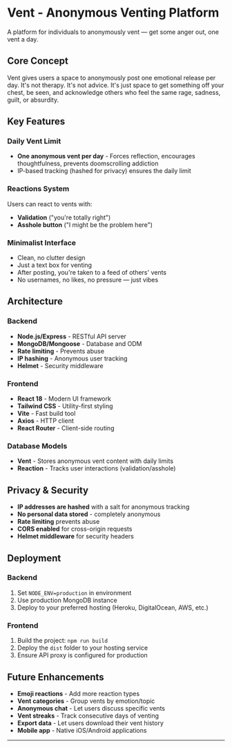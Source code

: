 # Vent - Anonymous Venting Platform

A platform for individuals to anonymously vent — get some anger out, one vent a day.

## Core Concept

Vent gives users a space to anonymously post one emotional release per day. It's not therapy. It's not advice. It's just space to get something off your chest, be seen, and acknowledge others who feel the same rage, sadness, guilt, or absurdity.

## Key Features

### Daily Vent Limit
- **One anonymous vent per day** - Forces reflection, encourages thoughtfulness, prevents doomscrolling addiction
- IP-based tracking (hashed for privacy) ensures the daily limit

### Reactions System
Users can react to vents with:
- **Validation** ("you're totally right")
- **Asshole button** ("I might be the problem here")

### Minimalist Interface
- Clean, no clutter design
- Just a text box for venting
- After posting, you're taken to a feed of others' vents
- No usernames, no likes, no pressure — just vibes

## Architecture

### Backend
- **Node.js/Express** - RESTful API server
- **MongoDB/Mongoose** - Database and ODM
- **Rate limiting** - Prevents abuse
- **IP hashing** - Anonymous user tracking
- **Helmet** - Security middleware

### Frontend
- **React 18** - Modern UI framework
- **Tailwind CSS** - Utility-first styling
- **Vite** - Fast build tool
- **Axios** - HTTP client
- **React Router** - Client-side routing

### Database Models
- **Vent** - Stores anonymous vent content with daily limits
- **Reaction** - Tracks user interactions (validation/asshole)

## Privacy & Security

- **IP addresses are hashed** with a salt for anonymous tracking
- **No personal data stored** - completely anonymous
- **Rate limiting** prevents abuse
- **CORS enabled** for cross-origin requests
- **Helmet middleware** for security headers

## Deployment

### Backend
1. Set `NODE_ENV=production` in environment
2. Use production MongoDB instance
3. Deploy to your preferred hosting (Heroku, DigitalOcean, AWS, etc.)

### Frontend
1. Build the project: `npm run build`
2. Deploy the `dist` folder to your hosting service
3. Ensure API proxy is configured for production

## Future Enhancements

- **Emoji reactions** - Add more reaction types
- **Vent categories** - Group vents by emotion/topic
- **Anonymous chat** - Let users discuss specific vents
- **Vent streaks** - Track consecutive days of venting
- **Export data** - Let users download their vent history
- **Mobile app** - Native iOS/Android applications

---

